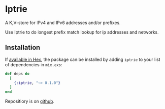 # Iptrie

A K,V-store for IPv4 and IPv6 addresses and/or prefixes.

Use Iptrie to do longest prefix match lookup for ip addresses and networks.


## Installation

If [available in Hex](https://hex.pm/docs/publish), the package can be installed
by adding `iptrie` to your list of dependencies in `mix.exs`:

```elixir
def deps do
  [
    {:iptrie, "~> 0.1.0"}
  ]
end
```

Repositiory is on [github](https://github.com/hertogp/iptrie).

